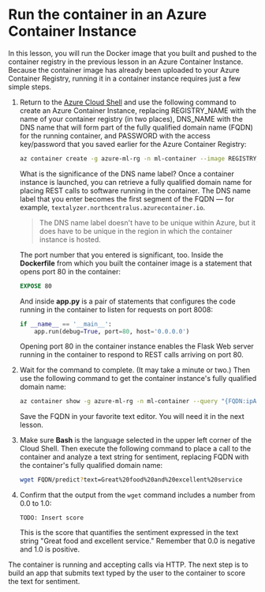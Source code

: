 # Run the container in an Azure Container Instance

In this lesson, you will run the Docker image that you built and pushed to the container registry in the previous lesson in an Azure Container Instance. Because the container image has already been uploaded to your Azure Container Registry, running it in a container instance requires just a few simple steps.

1. Return to the [Azure Cloud Shell](https://shell.azure.com) and use the following command to create an Azure Container Instance, replacing REGISTRY_NAME with the name of your container registry (in two places), DNS_NAME with the DNS name that will form part of the fully qualified domain name (FQDN) for the running container, and PASSWORD with the access key/password that you saved earlier for the Azure Container Registry:

	```bash
	az container create -g azure-ml-rg -n ml-container --image REGISTRY_NAME.azurecr.io/text-analytics-server --dns-name-label DNS_NAME --ports 80 --ip-address public --registry-username REGISTRY_NAME --registry-password PASSWORD
	``` 

	What is the significance of the DNS name label? Once a container instance is launched, you can retrieve a fully qualified domain name for placing REST calls to software running in the container. The DNS name label that you enter becomes the first segment of the FQDN — for example, ```textalyzer.northcentralus.azurecontainer.io```.

	> The DNS name label doesn't have to be unique within Azure, but it does have to be unique in the region in which the container instance is hosted.

	The port number that you entered is significant, too. Inside the **Dockerfile** from which you built the container image is a statement that opens port 80 in the container:

	```dockerfile
	EXPOSE 80
	```

	And inside **app.py** is a pair of statements that configures the code running in the container to listen for requests on port 8008:

	```python
	if __name__ == '__main__':
	    app.run(debug=True, port=80, host='0.0.0.0')
	```
	Opening port 80 in the container instance enables the Flask Web server running in the container to respond to REST calls arriving on port 80.

1. Wait for the command to complete. (It may take a minute or two.) Then use the following command to get the container instance's fully qualified domain name:

	```bash
	az container show -g azure-ml-rg -n ml-container --query "{FQDN:ipAddress.fqdn,ProvisioningState:provisioningState}" --out table
	```

	Save the FQDN in your favorite text editor. You will need it in the next lesson.

1. Make sure **Bash** is the language selected in the upper left corner of the Cloud Shell. Then execute the following command to place a call to the container and analyze a text string for sentiment, replacing FQDN with the container's fully qualified domain name:

	```bash
	wget FQDN/predict?text=Great%20food%20and%20excellent%20service
	```

1. Confirm that the output from the `wget` command includes a number from 0.0 to 1.0:

	```
	TODO: Insert score
	```

	This is the score that quantifies the sentiment expressed in the text string "Great food and excellent service." Remember that 0.0 is negative and 1.0 is positive.

The container is running and accepting calls via HTTP. The next step is to build an app that submits text typed by the user to the container to score the text for sentiment.